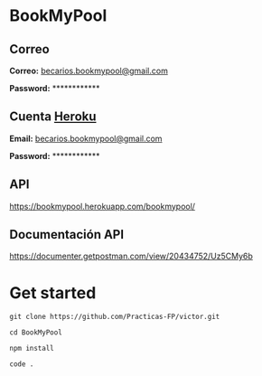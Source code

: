 # BookMyPool

## Correo
**Correo:** becarios.bookmypool@gmail.com

**Password:** ************

## Cuenta [Heroku](https://www.heroku.com/)
**Email:** becarios.bookmypool@gmail.com

**Password:** ************

## API
https://bookmypool.herokuapp.com/bookmypool/

## Documentación API
https://documenter.getpostman.com/view/20434752/Uz5CMy6b

# Get started

` git clone https://github.com/Practicas-FP/victor.git `

` cd BookMyPool `

` npm install `

` code . `
